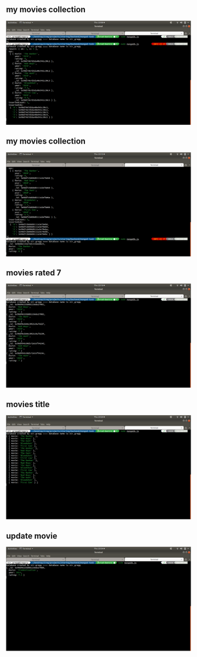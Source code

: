 ## my movies collection
<img src='./img/mymovies.png'>

## my movies collection
<img src='./img/onemovie.png'>

## movies rated 7
<img src='./img/rate7.png'>

## movies title
<img src='./img/moviestitle.png'>

## update movie
<img src='./img/updatemovie.png'>

